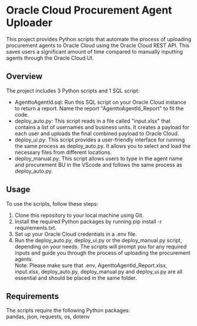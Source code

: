 # Oracle Cloud Procurement Agent Uploader  
This project provides Python scripts that automate the process of uploading procurement agents to Oracle Cloud using the Oracle Cloud REST API. This saves users a significant amount of time compared to manually inputting agents through the Oracle Cloud UI.  

## Overview  
The project includes 3 Python scripts and 1 SQL script: 

- AgenttoAgentId.sql: Run this SQL script on your Oracle Cloud instance to return a report. Name the report "AgenttoAgentId_Report" to fit the code.  
- deploy_auto.py: This script reads in a file called "input.xlsx" that contains a list of usernames and business units. It creates a payload for each user and uploads the final combined payload to Oracle Cloud.  
- deploy_ui.py: This script provides a user-friendly interface for running the same process as deploy_auto.py. It allows you to select and load the necessary files from different locations.  
- deploy_manual.py: This script allows users to type in the agent name and procurement BU in the VScode and follows the same process as deploy_auto.py.  

## Usage  
To use the scripts, follow these steps:
1. Clone this repository to your local machine using Git.  
2. Install the required Python packages by running pip install -r requirements.txt.  
3. Set up your Oracle Cloud credentials in a .env file.  
4. Run the deploy_auto.py, deploy_ui.py or the deploy_manual.py script, depending on your needs. The scripts will prompt you for any required inputs and guide you through the process of uploading the procurement agents.  
Note: Please make sure that .env, AgenttoAgentId_Report.xlsx, input.xlsx, deploy_auto.py, deploy_manual.py and deploy_ui.py are all essential and should be placed in the same folder.  


## Requirements  
The scripts require the following Python packages:  
pandas, json, requests, os, dotenv  
